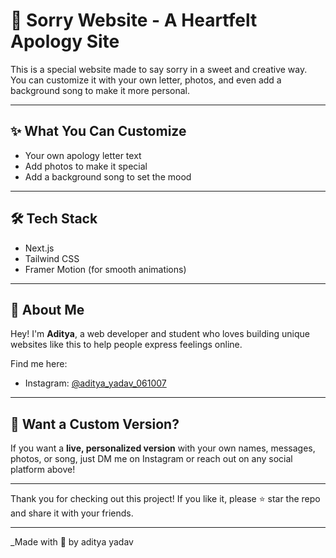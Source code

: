 # 💞 Sorry Website - A Heartfelt Apology Site

This is a special website made to say sorry in a sweet and creative way.  
You can customize it with your own letter, photos, and even add a background song to make it more personal.

---

## ✨ What You Can Customize

- Your own apology letter text  
- Add photos to make it special  
- Add a background song to set the mood  

---

## 🛠️ Tech Stack

- Next.js  
- Tailwind CSS  
- Framer Motion (for smooth animations)  

---

## 👋 About Me

Hey! I'm **Aditya**, a web developer and student who loves building unique websites like this to help people express feelings online.

Find me here:  
- Instagram: [@aditya_yadav_061007](https://instagram.com/aditya_yadav_061007)    

---

## 📩 Want a Custom Version?

If you want a **live, personalized version** with your own names, messages, photos, or song, just DM me on Instagram or reach out on any social platform above!

---

Thank you for checking out this project! If you like it, please ⭐ star the repo and share it with your friends.

---

_Made with 💖 by aditya yadav

